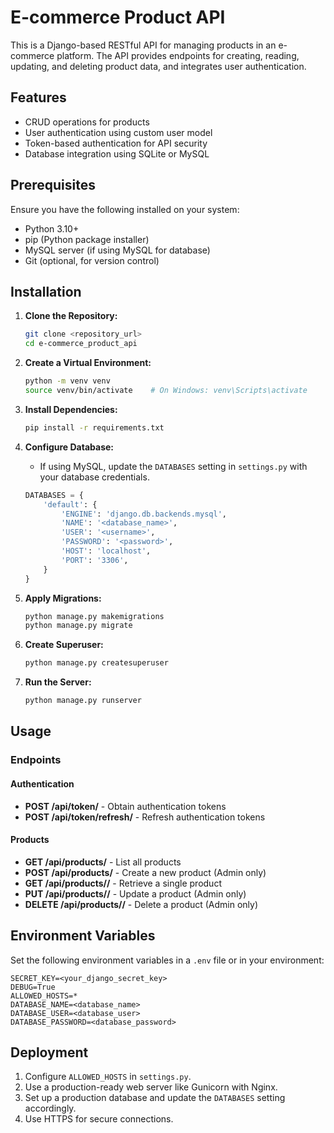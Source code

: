 # E-commerce Product API

This is a Django-based RESTful API for managing products in an e-commerce platform. The API provides endpoints for creating, reading, updating, and deleting product data, and integrates user authentication.

## Features

- CRUD operations for products
- User authentication using custom user model
- Token-based authentication for API security
- Database integration using SQLite or MySQL

## Prerequisites

Ensure you have the following installed on your system:

- Python 3.10+
- pip (Python package installer)
- MySQL server (if using MySQL for database)
- Git (optional, for version control)

## Installation

1. **Clone the Repository:**
   ```bash
   git clone <repository_url>
   cd e-commerce_product_api
   ```

2. **Create a Virtual Environment:**
   ```bash
   python -m venv venv
   source venv/bin/activate    # On Windows: venv\Scripts\activate
   ```

3. **Install Dependencies:**
   ```bash
   pip install -r requirements.txt
   ```

4. **Configure Database:**
   - If using MySQL, update the `DATABASES` setting in `settings.py` with your database credentials.
   ```python
   DATABASES = {
       'default': {
           'ENGINE': 'django.db.backends.mysql',
           'NAME': '<database_name>',
           'USER': '<username>',
           'PASSWORD': '<password>',
           'HOST': 'localhost',
           'PORT': '3306',
       }
   }
   ```

5. **Apply Migrations:**
   ```bash
   python manage.py makemigrations
   python manage.py migrate
   ```

6. **Create Superuser:**
   ```bash
   python manage.py createsuperuser
   ```

7. **Run the Server:**
   ```bash
   python manage.py runserver
   ```

## Usage

### Endpoints

#### Authentication
- **POST /api/token/** - Obtain authentication tokens
- **POST /api/token/refresh/** - Refresh authentication tokens

#### Products
- **GET /api/products/** - List all products
- **POST /api/products/** - Create a new product (Admin only)
- **GET /api/products/<id>/** - Retrieve a single product
- **PUT /api/products/<id>/** - Update a product (Admin only)
- **DELETE /api/products/<id>/** - Delete a product (Admin only)

## Environment Variables

Set the following environment variables in a `.env` file or in your environment:

```env
SECRET_KEY=<your_django_secret_key>
DEBUG=True
ALLOWED_HOSTS=*
DATABASE_NAME=<database_name>
DATABASE_USER=<database_user>
DATABASE_PASSWORD=<database_password>
```

## Deployment

1. Configure `ALLOWED_HOSTS` in `settings.py`.
2. Use a production-ready web server like Gunicorn with Nginx.
3. Set up a production database and update the `DATABASES` setting accordingly.
4. Use HTTPS for secure connections.